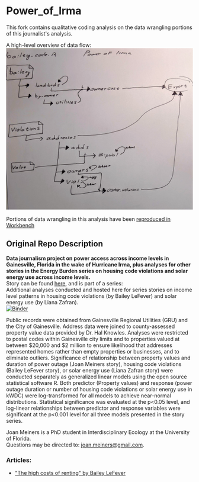 # Power_of_Irma

This fork contains qualitative coding analysis on the data wrangling portions of this journalist's analysis. 

A high-level overview of data flow:
![bailey code workflow](bailey_code_workflow.jpg)

Portions of data wrangling in this analysis have been [reproduced in Workbench](https://app.workbenchdata.com/workflows/91337)

## Original Repo Description

**Data journalism project on power access across income levels in Gainesville, Florida in the wake of Hurricane Irma, plus analyses for other stories in the Energy Burden series on housing code violations and solar energy use across income levels.**  
Story can be found [here](https://www.wuft.org/news/energy-burden/the-storm/), and is part of a series:  
Additional analyses conducted and hosted here for series stories on income level patterns in housing code violations (by Bailey LeFever) and solar energy use (by Liana Zafran).  
[![Binder](https://mybinder.org/badge.svg)](https://mybinder.org/v2/gh/beecycles/Power_of_Irma/master)  
  
Public records were obtained from Gainesville Regional Utilities (GRU) and the City of Gainesville. Address data were joined to county-assessed property value data provided by Dr. Hal Knowles. Analyses were restricted to postal codes within Gainesville city limits and to properties valued at between $20,000 and $2 million to ensure likelihood that addresses represented homes rather than empty properties or businesses, and to eliminate outliers. Significance of relationship between property values and duration of power outage (Joan Meiners story), housing code violations (Bailey LeFever story), or solar energy use (Liana Zafran story) were conducted separately as generalized linear models using the open source statistical software R. Both predictor (Property values) and response (power outage duration or number of housing code violations or solar energy use in kWDC) were log-transformed for all models to achieve near-normal distributions. Statistical significance was evaluated at the p<0.05 level, and log-linear relationships between predictor and response variables were significant at the p<0.001 level for all three models presented in the story series.  
  
Joan Meiners is a PhD student in Interdisciplinary Ecology at the University of Florida.  
Questions may be directed to: joan.meiners@gmail.com.


### Articles:

* ["The high costs of renting" by Bailey LeFever](https://www.wuft.org/news/energy-burden/deficient-dwellings/high-costs-of-renting/)